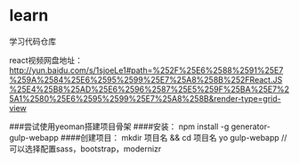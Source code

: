 # learn
学习代码仓库

react视频网盘地址：http://yun.baidu.com/s/1sjoeLe1#path=%252F%25E6%2588%2591%25E7%259A%2584%25E6%2595%2599%25E7%25A8%258B%252FReact.JS%25E4%25B8%25AD%25E6%2596%2587%25E5%259F%25BA%25E7%25A1%2580%25E6%2595%2599%25E7%25A8%258B&render-type=grid-view

###尝试使用yeoman搭建项目骨架
####安装：
npm install -g generator-gulp-webapp
####创建项目：
mkdir 项目名 && cd 项目名
yo gulp-webapp //可以选择配置sass，bootstrap，modernizr
